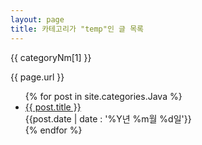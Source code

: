 ```yaml
---
layout: page
title: 카테고리가 "temp"인 글 목록
---
```

<!--temp에 포함된 글들:-->
<section>
	<p>{{ categoryNm[1] }}</p>
	<p>{{ page.url }}</p>
	<ul>
		{% for post in site.categories.Java %}
		<li style="list-style:disc">
			<a href="{{ post.url }}">{{ post.title }}</a>
			<div class="post-date code float_right"><span id="koreanSpan">{{post.date | date : '%Y년 %m월 %d일'}}</span></div>
		</li>
		{% endfor %}
	</ul>
</section>
